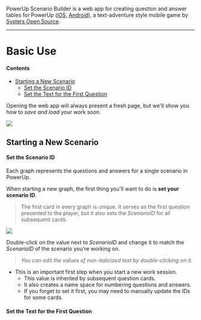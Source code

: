 
PowerUp Scenario Builder is a web app for creating question and answer tables for PowerUp ([iOS](https://github.com/systers/powerup-iOS), [Android](https://github.com/systers/powerup-android)), a text-adventure style mobile game by [Systers Open Source](https://github.com/systers).

***

# Basic Use

#### Contents
- [Starting a New Scenario](#Starting-a-New-Scenario)
    - [Set the Scenario ID](#Set-the-Scenario-ID)
    - [Set the Text for the First Question](#Set-the-Text-for-the-First-Question)



Opening the web app will always present a fresh page, but we'll show you how to _save and load_ your work soon.

![](https://github.com/justKD/Powerup-Scenario-Builder/blob/master/docs/images/1-just-opened.png?raw=true)




## Starting a New Scenario


#### Set the Scenario ID
Each graph represents the questions and answers for a single scenario in PowerUp.

When starting a new graph, the first thing you'll want to do is **set your scenario ID**.

> The first card in every graph is unique. It serves as the first question presented to the player, but it also sets the _ScenarioID_ for all subsequent cards.

![](https://github.com/justKD/Powerup-Scenario-Builder/blob/master/docs/images/2-set-scenario-id.png?raw=true)

Double-click on the value next to _ScenarioID_ and change it to match the _ScenarioID_ of the scenario you're working on.

> _You can edit the values of non-italicized text by double-clicking on it._

- This is an important first step when you start a new work session.
    - This value is inherited by subsequent question cards.
    - It also creates a name space for numbering questions and answers.
    - If you forget to set it first, you may need to manually update the IDs for some cards.



#### Set the Text for the First Question

